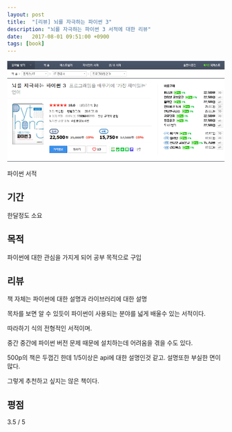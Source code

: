 ```yaml
---
layout: post
title:  "[리뷰] 뇌를 자극하는 파이썬 3"
description: "뇌를 자극하는 파이썬 3 서적에 대한 리뷰"
date:   2017-08-01 09:51:00 +0900
tags: [book]
---
```

![book image](/images/book/1.png)

파이썬 서적

## 기간

한달정도 소요

## 목적

파이썬에 대한 관심을 가지게 되어 공부 목적으로 구입

## 리뷰

책 자체는 파이썬에 대한 설명과 라이브러리에 대한 설명 

목차를 보면 알 수 있듯이 파이썬이 사용되는 분야를 넓게 배울수 있는 서적이다.

따라하기 식의 전형적인 서적이며.

중간 중간에 파이썬 버전 문제 때문에 설치하는데 어려움을 겪을 수도 있다.

500p의 책은 두껍긴 한데 1/5이상은 api에 대한 설명인것 같고. 설명또한 부실한 면이 많다.

그렇게 추천하고 싶지는 않은 책이다.

## 평점

3.5 / 5